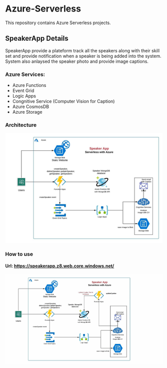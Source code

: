 # Azure-Serverless
This repository contains Azure Serverless projects.

## SpeakerApp Details
SpeakerApp provide a plateform track all the speakers along with their skill set and provide notification when a speaker is being added into the system. System also anlaysed the speaker photo and provide image captions.

### Azure Services:
- Azure Functions
- Event Grid
- Logic Apps
- Congnitive Service (Computer Vision for Caption)
- Azure CosmosDB
- Azure Storage

### Architecture

![Screenshot](SpeakerApp.jpeg)

### How to use 

#### Url: https://speakerapp.z8.web.core.windows.net/

![Screenshot](SpeakerApp.gif)